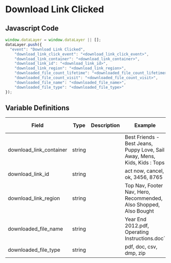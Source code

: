 # Download Link Clicked

### 

## Javascript Code
```js
window.dataLayer = window.dataLayer || [];
dataLayer.push({
  "event": "Download Link Clicked",
    "download_link_click_event": "<download_link_click_event>",
    "download_link_container": "<download_link_container>",
    "download_link_id": "<download_link_id>",
    "download_link_region": "<download_link_region>",
    "downloaded_file_count_lifetime": "<downloaded_file_count_lifetime>",
    "downloaded_file_count_visit": "<downloaded_file_count_visit>",
    "downloaded_file_name": "<downloaded_file_name>",
    "downloaded_file_type": "<downloaded_file_type>"
});
```

## Variable Definitions

|Field|Type|Description|Example|Pattern|Min Length|Max Length|Minimum|Maximum|Multiple Of|
| --- | --- | --- | --- | --- | --- | --- | --- | --- | --- |
|download_link_container|string||Best Friends - Best Jeans, Puppy Love, Sail Away, Mens, Kids, Kids : Tops|||||||
|download_link_id|string||act now, cancel, ok, 3456, 8765|||||||
|download_link_region|string||Top Nav, Footer Nav, Hero, Recommended, Also Shopped, Also Bought|||||||
|downloaded_file_name|string||Year End 2012.pdf, Operating Instructions.doc`|||||||
|downloaded_file_type|string||pdf, doc, csv, dmp, zip|||||||




